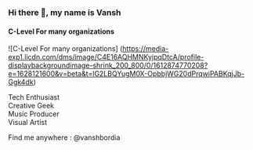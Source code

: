### Hi there 👋, my name is Vansh
#### C-Level For many organizations
![C-Level For many organizations]
(https://media-exp1.licdn.com/dms/image/C4E16AQHMNKyjpqDtcA/profile-displaybackgroundimage-shrink_200_800/0/1612874770208?e=1628121600&v=beta&t=lG2LBQYugM0X-OpbbjWG20dPrqwiPABKqjJb-Ggk4dk)

Tech Enthusiast<br>
Creative Geek<br>
Music Producer<br>
Visual Artist<br>



Find me anywhere : @vanshbordia
